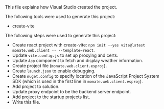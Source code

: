 This file explains how Visual Studio created the project.

The following tools were used to generate this project:
- create-vite

The following steps were used to generate this project:
- Create react project with create-vite: `npm init --yes vite@latest monate.web.client -- --template=react`.
- Update `vite.config.js` to set up proxying and certs.
- Update `App` component to fetch and display weather information.
- Create project file (`monate.web.client.esproj`).
- Create `launch.json` to enable debugging.
- Create `nuget.config` to specify location of the JavaScript Project System SDK (which is used in the first line in `monate.web.client.esproj`).
- Add project to solution.
- Update proxy endpoint to be the backend server endpoint.
- Add project to the startup projects list.
- Write this file.

